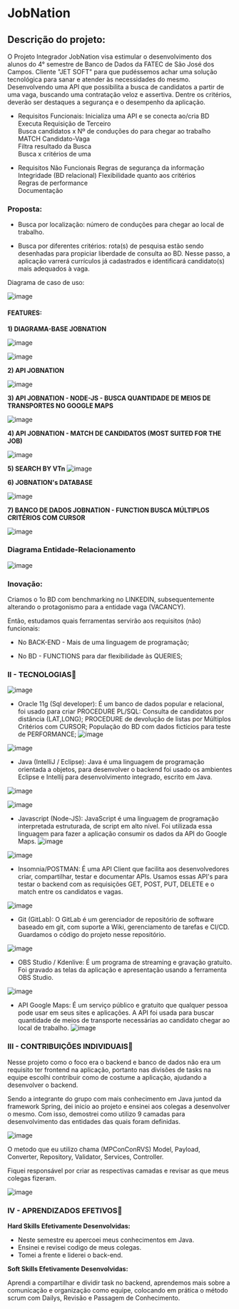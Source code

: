 #  JobNation

## Descrição do projeto:

O Projeto Integrador JobNation visa estimular o desenvolvimento dos alunos do 4° semestre de Banco de Dados da FATEC de São José dos Campos. Cliente "JET SOFT" para que pudéssemos achar uma solução tecnológica para sanar e atender às necessidades do mesmo. Desenvolvendo uma API que possibilita a busca de candidatos a partir de uma vaga, buscando uma contratação veloz e assertiva. Dentre os critérios, deverão ser destaques a segurança e o desempenho da aplicação.

- Requisitos Funcionais:
    Inicializa uma API e se conecta ao/cria BD	
    Executa Requisição de Terceiro	
    Busca candidatos x Nº de conduções do para chegar ao trabalho	
    MATCH Candidato-Vaga	
    Filtra resultado da Busca	
    Busca x critérios de uma 
    
- Requisitos Não Funcionais 
    Regras de segurança da informação	
    Integridade (BD relacional)	
    Flexibilidade quanto aos critérios	
    Regras de performance	
    Documentação
    
### Proposta:
- Busca por localização: número de conduções para chegar ao local de trabalho.

- Busca por diferentes critérios: rota(s) de pesquisa estão sendo desenhadas para propiciar liberdade de consulta ao BD. Nesse passo, a aplicação varrerá currículos já cadastrados e identificará candidato(s) mais adequados à vaga.

Diagrama de caso de uso:

![image](https://user-images.githubusercontent.com/61089745/159176256-013d0b24-b377-4d74-a132-cef3b569b13c.png)

#### FEATURES:

**1) DIAGRAMA-BASE JOBNATION**

![image](https://user-images.githubusercontent.com/61089745/159175589-20bde7c2-7196-4f9b-ab77-7620db50f81d.png)


![image](https://user-images.githubusercontent.com/61089745/159175620-99812ced-b8fa-4a51-9afb-0a8d171d8af0.png)


**2) API JOBNATION**

![image](https://user-images.githubusercontent.com/61089745/159175730-a6778694-b968-4db9-802a-b57b7dac2802.png)

**3) API JOBNATION - NODE-JS - BUSCA QUANTIDADE DE MEIOS DE TRANSPORTES NO GOOGLE MAPS**

![image](https://user-images.githubusercontent.com/61089745/159175766-d0d65974-6f41-492b-9c63-979dd9367347.png)


**4) API JOBNATION - MATCH DE CANDIDATOS (MOST SUITED FOR THE JOB)**

![image](https://user-images.githubusercontent.com/61089745/159175866-5d9f6cb9-8642-4cb4-9841-87ca9060b7e0.png)

**5) SEARCH BY VTn**
![image](https://user-images.githubusercontent.com/61089745/159175929-19d4f5cd-331c-4df4-ad56-dae8f56abe94.png)

**6) JOBNATION's DATABASE**

![image](https://user-images.githubusercontent.com/61089745/159175967-18931a49-e6de-4aea-8de8-92a76986187d.png)

**7) BANCO DE DADOS JOBNATION - FUNCTION BUSCA MÚLTIPLOS CRITÉRIOS COM CURSOR**

![image](https://user-images.githubusercontent.com/61089745/159176040-49f7b721-de66-4767-ad12-a715522ef62f.png)


### Diagrama Entidade-Relacionamento

![image](https://user-images.githubusercontent.com/61089745/159176294-61786526-1747-4945-9dc8-e6a7b0cc23a5.png)


### Inovação:

Criamos o 1o BD com benchmarking no LINKEDIN, subsequentemente alterando o protagonismo para a entidade vaga (VACANCY).

Então, estudamos quais ferramentas servirão aos requisitos (não) funcionais: 

- No BACK-END - Mais de uma linguagem de programação;

- No BD - FUNCTIONS para dar flexibilidade às QUERIES;


### **II - TECNOLOGIAS**:iphone:

![image](https://user-images.githubusercontent.com/61089745/161389515-9616f82e-1054-46e8-9a72-44205be9678a.png)
- Oracle 11g (Sql developer): É um banco de dados popular e relacional, foi usado para criar PROCEDURE PL/SQL: Consulta de candidatos por distância (LAT,LONG); PROCEDURE  de devolução de listas por Múltiplos  Critérios com CURSOR; População do BD com dados fictícios para teste de PERFORMANCE;
![image](https://user-images.githubusercontent.com/61089745/162579889-84c7541e-ae0e-437b-b990-6c8dbd0efb14.png)


![image](https://user-images.githubusercontent.com/61089745/161389576-a377fd09-2c54-40b6-9a7e-c000dd778977.png)
- Java (IntelliJ / Eclipse): Java é uma linguagem de programação orientada a objetos, para desenvolver o backend foi usado os ambientes Eclipse e Intellij para desenvolvimento integrado, escrito em Java. 

![image](https://user-images.githubusercontent.com/61089745/162579991-da2ef388-de98-4e67-80e6-e67fd83420da.png)


![image](https://user-images.githubusercontent.com/61089745/161389691-e18df3bc-2b7d-41bd-b70b-fd59e8d8b266.png)
- Javascript (Node-JS): JavaScript é uma linguagem de programação interpretada estruturada, de script em alto nível. Foi utilizada essa linguagem para fazer a aplicação consumir os dados da API do Google Maps.
![image](https://user-images.githubusercontent.com/61089745/162579708-0e210217-588c-4041-b742-fdb2a1cea274.png)


![image](https://user-images.githubusercontent.com/61089745/161389788-7f4c74dd-fa4b-410a-9e51-376cf8c33817.png)
- Insomnia/POSTMAN: É uma API Client que facilita aos desenvolvedores criar, compartilhar, testar e documentar APIs. Usamos essas API's para testar o backend com as requisições GET, POST, PUT, DELETE e o match entre os candidatos e vagas.


![image](https://user-images.githubusercontent.com/61089745/161389814-314472c1-6046-4348-93ff-c5f1781d0f82.png)
- Git (GitLab): O GitLab é um gerenciador de repositório de software baseado em git, com suporte a Wiki, gerenciamento de tarefas e CI/CD. Guardamos o código do projeto nesse repositório.


![image](https://user-images.githubusercontent.com/61089745/161389851-2c62d470-bb85-479e-9ac2-67c9346a3ee5.png)
- OBS Studio / Kdenlive: É um programa de streaming e gravação gratuito. Foi gravado as telas da aplicação e apresentação usando a ferramenta OBS Studio.


![image](https://user-images.githubusercontent.com/61089745/161389881-fda70645-5197-4c2d-9309-9537b2537a68.png)
- API Google Maps: É um serviço público e gratuito que qualquer pessoa pode usar em seus sites e aplicações. A API foi usada para buscar quantidade de meios de transporte necessárias ao candidato chegar ao local de trabalho.
![image](https://user-images.githubusercontent.com/61089745/162579814-4ef739d0-e3b4-4f8b-bd23-2d733e106e97.png)


### **III - CONTRIBUIÇÕES INDIVIDUAIS**:bow:


Nesse projeto como o foco era o backend e banco de dados não era um requisito ter frontend na aplicação, portanto nas divisões de tasks na equipe escolhi contribuir como de costume a aplicação, ajudando a desenvolver o backend.

Sendo a integrante do grupo com mais conhecimento em Java juntod da framework Spring, dei inicio ao projeto e ensinei aos colegas a desenvolver o mesmo. Com isso, demostrei como utilizo 9 camadas para desenvolvimento das entidades das quais foram definidas.

![image](https://user-images.githubusercontent.com/61089745/164765729-75257564-823f-4901-8cb2-55be55c0759c.png)

 O metodo que eu utilizo chama (MPConConRVS) Model, Payload, Converter, Repository, Validator, Services, Controller.

Fiquei responsável por criar as respectivas camadas e revisar as que meus colegas fizeram.

![image](https://user-images.githubusercontent.com/61089745/164775826-1cccd9f0-f193-4cd6-b864-38682c7a4365.png)

### **IV - APRENDIZADOS EFETIVOS**:closed_book:

**Hard Skills Efetivamente Desenvolvidas:**

- Neste semestre eu apercoei meus conhecimentos em Java.
- Ensinei e revisei codigo de meus colegas.
- Tomei a frente e liderei o back-end.

**Soft Skills Efetivamente Desenvolvidas:**

Aprendi a compartilhar e dividir task no backend, aprendemos mais sobre a comunicação e organização como equipe, colocando em prática o método scrum com Dailys, Revisão e Passagem de Conhecimento.
